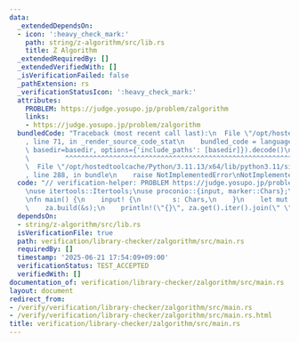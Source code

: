 ```yaml
---
data:
  _extendedDependsOn:
  - icon: ':heavy_check_mark:'
    path: string/z-algorithm/src/lib.rs
    title: Z Algorithm
  _extendedRequiredBy: []
  _extendedVerifiedWith: []
  _isVerificationFailed: false
  _pathExtension: rs
  _verificationStatusIcon: ':heavy_check_mark:'
  attributes:
    PROBLEM: https://judge.yosupo.jp/problem/zalgorithm
    links:
    - https://judge.yosupo.jp/problem/zalgorithm
  bundledCode: "Traceback (most recent call last):\n  File \"/opt/hostedtoolcache/Python/3.11.13/x64/lib/python3.11/site-packages/onlinejudge_verify/documentation/build.py\"\
    , line 71, in _render_source_code_stat\n    bundled_code = language.bundle(stat.path,\
    \ basedir=basedir, options={'include_paths': [basedir]}).decode()\n          \
    \         ^^^^^^^^^^^^^^^^^^^^^^^^^^^^^^^^^^^^^^^^^^^^^^^^^^^^^^^^^^^^^^^^^^^^^^^^^^^^^^^^^\n\
    \  File \"/opt/hostedtoolcache/Python/3.11.13/x64/lib/python3.11/site-packages/onlinejudge_verify/languages/rust.py\"\
    , line 288, in bundle\n    raise NotImplementedError\nNotImplementedError\n"
  code: "// verification-helper: PROBLEM https://judge.yosupo.jp/problem/zalgorithm\n\
    \nuse itertools::Itertools;\nuse proconio::{input, marker::Chars};\n\nuse z_algorithm::ZAlgorithm;\n\
    \nfn main() {\n    input! {\n        s: Chars,\n    }\n    let mut za = ZAlgorithm::<char>::new();\n\
    \    za.build(&s);\n    println!(\"{}\", za.get().iter().join(\" \"));\n}\n"
  dependsOn:
  - string/z-algorithm/src/lib.rs
  isVerificationFile: true
  path: verification/library-checker/zalgorithm/src/main.rs
  requiredBy: []
  timestamp: '2025-06-21 17:54:09+09:00'
  verificationStatus: TEST_ACCEPTED
  verifiedWith: []
documentation_of: verification/library-checker/zalgorithm/src/main.rs
layout: document
redirect_from:
- /verify/verification/library-checker/zalgorithm/src/main.rs
- /verify/verification/library-checker/zalgorithm/src/main.rs.html
title: verification/library-checker/zalgorithm/src/main.rs
---
```

